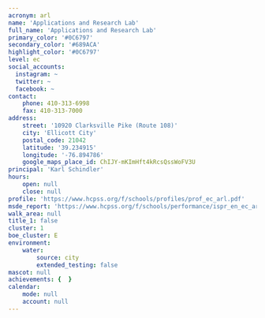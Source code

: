 ```yaml
---
acronym: arl
name: 'Applications and Research Lab'
full_name: 'Applications and Research Lab'
primary_color: '#0C6797'
secondary_color: '#689ACA'
highlight_color: '#0C6797'
level: ec
social_accounts:
  instagram: ~
  twitter: ~
  facebook: ~
contact:
    phone: 410-313-6998
    fax: 410-313-7000
address:
    street: '10920 Clarksville Pike (Route 108)'
    city: 'Ellicott City'
    postal_code: 21042
    latitude: '39.234915'
    longitude: '-76.894786'
    google_maps_place_id: ChIJY-mKImHft4kRcsQssWoFV3U
principal: 'Karl Schindler'
hours:
    open: null
    close: null
profile: 'https://www.hcpss.org/f/schools/profiles/prof_ec_arl.pdf'
msde_report: 'https://www.hcpss.org/f/schools/performance/ispr_en_ec_arl.pdf'
walk_area: null
title_1: false
cluster: 1
boe_cluster: E
environment:
    water:
        source: city
        extended_testing: false
mascot: null
achievements: {  }
calendar:
    mode: null
    account: null
---
```

